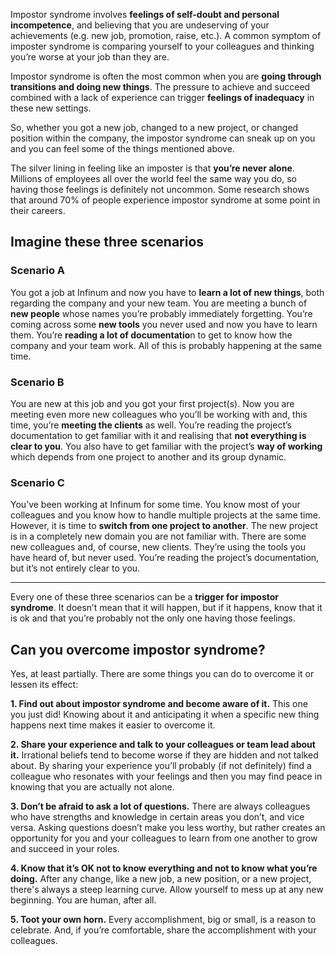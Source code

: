 Impostor syndrome involves **feelings of self-doubt and personal incompetence**, and believing that you are undeserving of your achievements (e.g. new job, promotion, raise, etc.). A common symptom of imposter syndrome is comparing yourself to your colleagues and thinking you’re worse at your job than they are.


Impostor syndrome is often the most common when you are **going through transitions and doing new things**. The pressure to achieve and succeed combined with a lack of experience can trigger **feelings of inadequacy** in these new settings.


So, whether you got a new job, changed to a new project, or changed position within the company, the impostor syndrome can sneak up on you and you can feel some of the things mentioned above.


The silver lining in feeling like an imposter is that **you’re never alone**. Millions of employees all over the world feel the same way you do, so having those feelings is definitely not uncommon. Some research shows that around 70% of people experience impostor syndrome at some point in their careers.

## Imagine these three scenarios
### Scenario A

You got a job at Infinum and now you have to **learn a lot of new things**, both regarding the company and your new team. You are meeting a bunch of **new people** whose names you’re probably immediately forgetting. You’re coming across some **new tools** you never used and now you have to learn them. You’re **reading a lot of documentatio**n to get to know how the company and your team work. All of this is probably happening at the same time.


### Scenario B
You are new at this job and you got your first project(s). Now you are meeting even more new colleagues who you’ll be working with and, this time, you’re **meeting the clients** as well. You’re reading the project’s documentation to get familiar with it and realising that **not everything is clear to you**. You also have to get familiar with the project’s **way of working** which depends from one project to another and its group dynamic.

### Scenario C
You’ve been working at Infinum for some time. You know most of your colleagues and you know how to handle multiple projects at the same time. However, it is time to **switch from one project to another**. The new project is in a completely new domain you are not familiar with. There are some new colleagues and, of course, new clients. They’re using the tools you have heard of, but never used. You’re reading the project’s documentation, but it’s not entirely clear to you.

***

Every one of these three scenarios can be a **trigger for impostor syndrome**. It doesn’t mean that it will happen, but if it happens, know that it is ok and that you’re probably not the only one having those feelings.

## Can you overcome impostor syndrome? 
Yes, at least partially. There are some things
you can do to overcome it or lessen its effect:


**1. Find out about impostor syndrome and become aware of it.**
This one you just did! Knowing about it and anticipating it when a specific new thing happens next time makes it easier to overcome it.

**2. Share your experience and talk to your colleagues or team lead about it.** Irrational beliefs tend to become worse if they are hidden and not talked about. By sharing your experience you’ll probably (if not definitely) find a colleague who resonates with your feelings and then you may find peace in knowing that you are actually not alone.

**3. Don’t be afraid to ask a lot of questions.**
There are always colleagues who have strengths and knowledge in certain areas you don’t, and vice versa. Asking questions doesn’t make you less worthy, but rather creates an opportunity for you and your colleagues to learn from one another to grow and succeed in your roles.

**4. Know that it’s OK not to know everything and not to know what you’re doing.**
After any change, like a new job, a new position, or a new project, there's always a steep learning curve. Allow yourself to mess up at any new beginning. You are human, after all.

**5. Toot your own horn.**
Every accomplishment, big or small, is a reason to celebrate. And, if you’re comfortable, share the accomplishment with your colleagues.